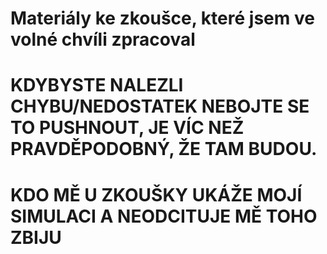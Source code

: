 # Materiály ke zkoušce, které jsem ve volné chvíli zpracoval
# KDYBYSTE NALEZLI CHYBU/NEDOSTATEK NEBOJTE SE TO PUSHNOUT, JE VÍC NEŽ PRAVDĚPODOBNÝ, ŽE TAM BUDOU.
# KDO MĚ U ZKOUŠKY UKÁŽE MOJÍ SIMULACI A NEODCITUJE MĚ TOHO ZBIJU
